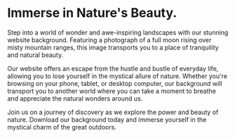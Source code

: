 <!--font:Open Sans-->

# Immerse in Nature's Beauty.

Step into a world of wonder and awe-inspiring landscapes with our stunning website background. Featuring a photograph of a full moon rising over misty mountain ranges, this image transports you to a place of tranquility and natural beauty.

Our website offers an escape from the hustle and bustle of everyday life, allowing you to lose yourself in the mystical allure of nature. Whether you're browsing on your phone, tablet, or desktop computer, our background will transport you to another world where you can take a moment to breathe and appreciate the natural wonders around us.

Join us on a journey of discovery as we explore the power and beauty of nature. Download our background today and immerse yourself in the mystical charm of the great outdoors.

<!--

Write me markdown content of website with wallpaper:

"A photograph of a full moon rising over a mountain range, with mist and clouds adding to the sense of mystery."

The header of the page should not be copy of the text but rather a real content of the website which is using this wallpaper.


---


# Mystic Mountain Wallpaper

Looking for a wallpaper that will take your breath away every time you open your device? Look no further than our Mystic Mountain wallpaper, featuring a stunning photograph of a full moon rising over a mountain range. The mist and clouds add to the sense of mystery and make this wallpaper truly unforgettable.

Whether you're using it on your phone, tablet, or desktop computer, this wallpaper is sure to impress. So why wait? Download our Mystic Mountain wallpaper today and experience the beauty of nature every time you look at your screen!


---


Heading should not include word "wallpaper". The website should not be about the wallpaper itself, wallpaper is just a related background, rewrite whole content.


---


# Discover the Mystical Beauty of Nature

Immerse yourself in the captivating beauty of nature with our stunning website background featuring a photograph of a full moon rising over a mountain range. The mist and clouds add to the sense of mystery, transporting you to a world of wonder and awe-inspiring landscapes.

Our website is designed to provide you with an escape from the everyday hustle and bustle, allowing you to lose yourself in the tranquility of nature. Whether you're browsing on your phone, tablet, or desktop computer, our background will transport you to another world, where you can take a moment to breathe and appreciate the natural beauty around us.

So why not join us on this journey of discovery? Download our background today and let the mystical beauty of nature inspire and rejuvenate you.


---


Heading is too long, rewrite whole content.


---


# Escape into Nature's Mystical Beauty

Experience the captivating beauty of nature with our stunning website background. Featuring a photograph of a full moon rising over a mountain range, this image transports you to a world of wonder and awe-inspiring landscapes.

Our website provides an escape from the everyday hustle and bustle, allowing you to lose yourself in the tranquility of nature. Whether you're browsing on your phone, tablet, or desktop computer, our background will transport you to another world where you can take a moment to breathe and appreciate the natural beauty around us.

Join us on this journey of discovery as we explore the mystical beauty of nature. Download our background today and let the power of nature inspire and rejuvenate you.


---


Heading is too long, rewrite whole content.


---


# Immerse Yourself in Nature's Mystical Beauty

Step into a world of wonder and awe-inspiring landscapes with our stunning website background. Featuring a photograph of a full moon rising over misty mountain ranges, this image transports you to a place of tranquility and natural beauty.

Our website offers an escape from the hustle and bustle of everyday life, allowing you to lose yourself in the mystical allure of nature. Whether you're browsing on your phone, tablet, or desktop computer, our background will transport you to another world where you can take a moment to breathe and appreciate the natural wonders around us.

Join us on a journey of discovery as we explore the power and beauty of nature. Download our background today and immerse yourself in the mystical charm of the great outdoors.


---


Write me a Google font which is best fitting for the website.

Pick from the list:
- Dancing Script
- Roboto
- Orbitron
- Great Vibes
- Playfair Display
- Lobster
- Futura
- Alegreya
- Open Sans
- Poppins
- Lato
- Montserrat
- IBM Plex Sans
- Inter
- Exo 2
- Barlow Condensed
- Raleway


Write just the font name nothing else.


---


Open Sans

-->
